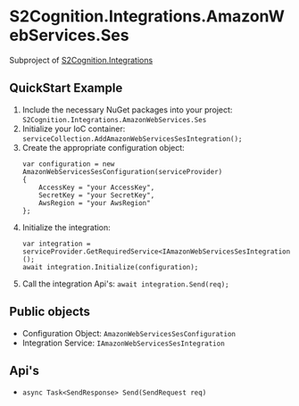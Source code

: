 #  S2Cognition.Integrations.AmazonWebServices.Ses

Subproject of [S2Cognition.Integrations](../readme.md)

## QuickStart Example

1. Include the necessary NuGet packages into your project: `S2Cognition.Integrations.AmazonWebServices.Ses`
2. Initialize your IoC container: `serviceCollection.AddAmazonWebServicesSesIntegration();`
3. Create the appropriate configuration object:
    ```
    var configuration = new AmazonWebServicesSesConfiguration(serviceProvider)
    {
        AccessKey = "your AccessKey",
        SecretKey = "your SecretKey",
        AwsRegion = "your AwsRegion"
    };
    ```
4. Initialize the integration:
    ```
    var integration = serviceProvider.GetRequiredService<IAmazonWebServicesSesIntegration>();
    await integration.Initialize(configuration);
    ```
5. Call the integration Api's: `await integration.Send(req);`

## Public objects

* Configuration Object: `AmazonWebServicesSesConfiguration`
* Integration Service: `IAmazonWebServicesSesIntegration`

## Api's

* `async Task<SendResponse> Send(SendRequest req)`
